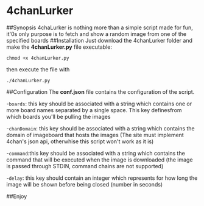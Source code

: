 # 4chanLurker
##Synopsis
4chaLurker is nothing more than a simple script made for fun, it'0s only purpose is to fetch and show a random image from one of the specified boards
##Installation
Just download the 4chanLurker folder and make the **4chanLurker.py** file executable:

`chmod +x 4chanLurker.py`

then execute the file with

`./4chanLurker.py`

##Configuration
The **conf.json** file contains the configuration of the script.

-`boards`: this key should be associated with a string which contains one or more board names separated by a single space. This key definesfrom which boards you'll be pulling the images

-`chanDomain`: this key should be associated with a string which contains the domain of imageboard that hosts the images (The site must implement 4chan's json api, otherwhise this script won't work as it is)

-`command`:this key should be associated with a string which contains the command that will be executed when the image is downloaded (the image is passed through STDIN, command chains are not supported)

-`delay`: this key should contain an integer which represents for how long the image will be shown before being closed (number in seconds)

##Enjoy
